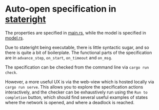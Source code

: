 # Auto-open specification in [stateright](https://github.com/stateright/stateright)

The properties are specified in [main.rs](./src/main.rs), while the model is specified in [model.rs](./src/model.rs).

Due to stateright being executable, there is little syntactic sugar, and so there is quite a bit of boilerplate.
The functional parts of the specification are in `advance_step`, `on_start`, `on_timeout` and `on_msg`.

The specification can be checked from the command line via `cargo run check`.

However, a more useful UX is via the web-view which is hosted locally via `cargo run serve`.
This allows you to explore the specification actions interactively, and the checker can be exhaustively run using the `Run to completion` button, which should find several useful examples of states where the network is opened, and where a deadlock is reached.


